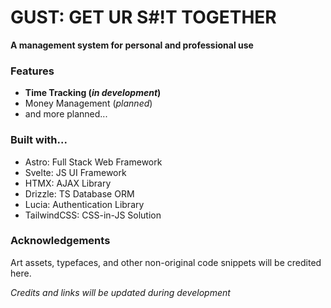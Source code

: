 # GUST: GET UR S#!T TOGETHER
**A management system for personal and professional use**


### Features
- **Time Tracking (*in development*)**
- Money Management (*planned*)
- and more planned...


### Built with...
- Astro: Full Stack Web Framework
- Svelte: JS UI Framework
- HTMX: AJAX Library
- Drizzle: TS Database ORM
- Lucia: Authentication Library
- TailwindCSS: CSS-in-JS Solution

### Acknowledgements
Art assets, typefaces, and other non-original code snippets will be credited here. 

*Credits and links will be updated during development*

